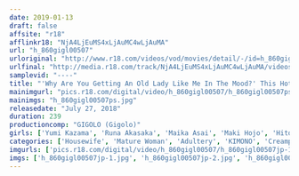 ```yaml
---
date: 2019-01-13
draft: false
affsite: "r18"
afflinkr18: "NjA4LjEuMS4xLjAuMC4wLjAuMA"
url: "h_860gigl00507"
urloriginal: "http://www.r18.com/videos/vod/movies/detail/-/id=h_860gigl00507"
urlfinal: "http://media.r18.com/track/NjA4LjEuMS4xLjAuMC4wLjAuMA/videos/vod/movies/detail/-/id=h_860gigl00507"
samplevid: "----"
title: "'Why Are You Getting An Old Lady Like Me In The Mood?' This Hot Springs Inn Madam Decided To Choose Work Over The Pleasures Of A Woman, But When A Customer Expressed His Lust For Her, She Could No Longer Resist, And Used Her Female Charms As A Weapon 2"
mainimgurl: "pics.r18.com/digital/video/h_860gigl00507/h_860gigl00507ps.jpg"
mainimgs: "h_860gigl00507ps.jpg"
releasedate: "July 27, 2018"
duration: 239
productioncomp: "GIGOLO (Gigolo)"
girls: ['Yumi Kazama', 'Runa Akasaka', 'Maika Asai', 'Maki Hojo', 'Hitomi Katase', 'Rie Nishina']
categories: ['Housewife', 'Mature Woman', 'Adultery', 'KIMONO', 'Creampie', 'Over 4 Hours', 'Hi-Def']
imgurls: ['pics.r18.com/digital/video/h_860gigl00507/h_860gigl00507jp-1.jpg', 'pics.r18.com/digital/video/h_860gigl00507/h_860gigl00507jp-2.jpg', 'pics.r18.com/digital/video/h_860gigl00507/h_860gigl00507jp-3.jpg', 'pics.r18.com/digital/video/h_860gigl00507/h_860gigl00507jp-4.jpg', 'pics.r18.com/digital/video/h_860gigl00507/h_860gigl00507jp-5.jpg', 'pics.r18.com/digital/video/h_860gigl00507/h_860gigl00507jp-6.jpg', 'pics.r18.com/digital/video/h_860gigl00507/h_860gigl00507jp-7.jpg', 'pics.r18.com/digital/video/h_860gigl00507/h_860gigl00507jp-8.jpg', 'pics.r18.com/digital/video/h_860gigl00507/h_860gigl00507jp-9.jpg', 'pics.r18.com/digital/video/h_860gigl00507/h_860gigl00507jp-10.jpg', 'pics.r18.com/digital/video/h_860gigl00507/h_860gigl00507jp-11.jpg', 'pics.r18.com/digital/video/h_860gigl00507/h_860gigl00507jp-12.jpg', 'pics.r18.com/digital/video/h_860gigl00507/h_860gigl00507jp-13.jpg', 'pics.r18.com/digital/video/h_860gigl00507/h_860gigl00507jp-14.jpg', 'pics.r18.com/digital/video/h_860gigl00507/h_860gigl00507jp-15.jpg', 'pics.r18.com/digital/video/h_860gigl00507/h_860gigl00507jp-16.jpg', 'pics.r18.com/digital/video/h_860gigl00507/h_860gigl00507jp-17.jpg', 'pics.r18.com/digital/video/h_860gigl00507/h_860gigl00507jp-18.jpg', 'pics.r18.com/digital/video/h_860gigl00507/h_860gigl00507jp-19.jpg', 'pics.r18.com/digital/video/h_860gigl00507/h_860gigl00507jp-20.jpg']
imgs: ['h_860gigl00507jp-1.jpg', 'h_860gigl00507jp-2.jpg', 'h_860gigl00507jp-3.jpg', 'h_860gigl00507jp-4.jpg', 'h_860gigl00507jp-5.jpg', 'h_860gigl00507jp-6.jpg', 'h_860gigl00507jp-7.jpg', 'h_860gigl00507jp-8.jpg', 'h_860gigl00507jp-9.jpg', 'h_860gigl00507jp-10.jpg', 'h_860gigl00507jp-11.jpg', 'h_860gigl00507jp-12.jpg', 'h_860gigl00507jp-13.jpg', 'h_860gigl00507jp-14.jpg', 'h_860gigl00507jp-15.jpg', 'h_860gigl00507jp-16.jpg', 'h_860gigl00507jp-17.jpg', 'h_860gigl00507jp-18.jpg', 'h_860gigl00507jp-19.jpg', 'h_860gigl00507jp-20.jpg']
---
```

